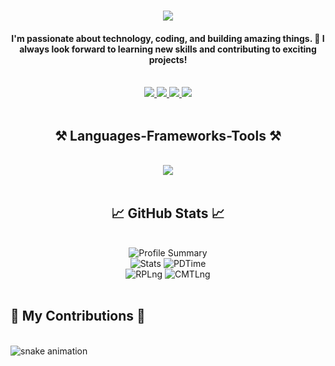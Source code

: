 
<h1 align="center">
  <img src="https://readme-typing-svg.herokuapp.com/?font=Righteous&size=35&center=true&vCenter=true&width=500&height=70&duration=4000&lines=Hi+There!+👋;+I'm+Jehad+Bin+Rakib;"/>
</h1>

<h4 align="center">I'm passionate about technology, coding, and building amazing things. 🚀 I always look forward to learning new skills and contributing to exciting projects!</h4>

<br />

<div align="center">
  <a href="https://github.com/Darkwarrior247">
    <img src="https://img.shields.io/badge/GitHub-100000?style=for-the-badge&logo=github&logoColor=white" />
  </a>
  <a href="https://facebook.com/jehad.binrakib">
    <img src="https://img.shields.io/badge/Facebook-1877F2?style=for-the-badge&logo=facebook&logoColor=white" />
  </a>
  <a href="https://linkedin.com/in/jehad-bin-rakib">
    <img src="https://img.shields.io/badge/LinkedIn-0077B5?style=for-the-badge&logo=linkedin&logoColor=white"/>
  </a>
  <a href="https://instagram.com/jehadbinrakib">
    <img src="https://img.shields.io/badge/Instagram-E4405F?style=for-the-badge&logo=instagram&logoColor=white"/>
  </a>
</div>

<br />

<h2 align="center">⚒️ Languages-Frameworks-Tools ⚒️</h2>
<br />
<div align="center">
  <img src="https://skillicons.dev/icons?i=html,css,js,python,c,cpp" />
</div>

<br />

<h2 align="center">📈 GitHub Stats 📈</h2>
<br />
<div align="center">
  <img src="https://github-profile-summary-cards.vercel.app/api/cards/profile-details?username=Darkwarrior247&theme=react" alt="Profile Summary"/>
  <br/>
  <img src="https://github-profile-summary-cards.vercel.app/api/cards/stats?username=Darkwarrior247&theme=react"alt="Stats"/>
  <img src="https://github-profile-summary-cards.vercel.app/api/cards/productive-time?username=Darkwarrior247&theme=react" alt="PDTime" />
  <br/>
  <img src="https://github-profile-summary-cards.vercel.app/api/cards/repos-per-language?username=Darkwarrior247&theme=react" alt="RPLng" />
  <img src="https://github-profile-summary-cards.vercel.app/api/cards/most-commit-language?username=lifaet&theme=react" alt="CMTLng" />

  
</div>

<br />

## 🐍 My Contributions 🐍
<br>

<picture>
  <source media="(prefers-color-scheme: dark)" srcset="https://raw.githubusercontent.com/Darkwarrior247/Darkwarrior247/output/dist/github-contribution-grid-snake-dark.svg" />
  <source media="(prefers-color-scheme: light)" srcset="https://raw.githubusercontent.com/Darkwarrior247/Darkwarrior247/output/dist/github-contribution-grid-snake.svg" />
  <img alt="snake animation" src="https://raw.githubusercontent.com/Darkwarrior247/Darkwarrior247/output/dist/github-contribution-grid-snake.svg" />
</picture>
